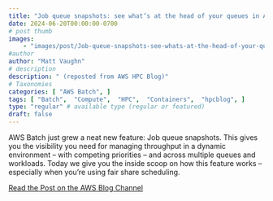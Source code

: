 ```yaml
---
title: "Job queue snapshots: see what’s at the head of your queues in AWS Batch"
date: 2024-06-20T00:00:00-0700
# post thumb
images:
    - "images/post/Job-queue-snapshots-see-whats-at-the-head-of-your-queues-in-AWS-Batch-1120x630.png"
#author
author: "Matt Vaughn"
# description
description: " (reposted from AWS HPC Blog)"
# Taxonomies
categories: [ "AWS Batch", ]
tags: [ "Batch",  "Compute",  "HPC",  "Containers",  "hpcblog", ]
type: "regular" # available type (regular or featured)
draft: false
---
```


AWS Batch just grew a neat new feature: Job queue snapshots. This gives you the visibility you need for managing throughput in a dynamic environment – with competing priorities – and across multiple queues and workloads. Today we give you the inside scoop on how this feature works – especially when you’re using fair share scheduling.

<a href="https://aws.amazon.com/blogs/hpc/job-queue-snapshots-see-whats-at-the-head-of-your-queues-in-aws-batch/" class="btn btn-primary btn-lg active" role="button" aria-pressed="true" style="margin-top: 8px;">Read the Post on the AWS Blog Channel</a>